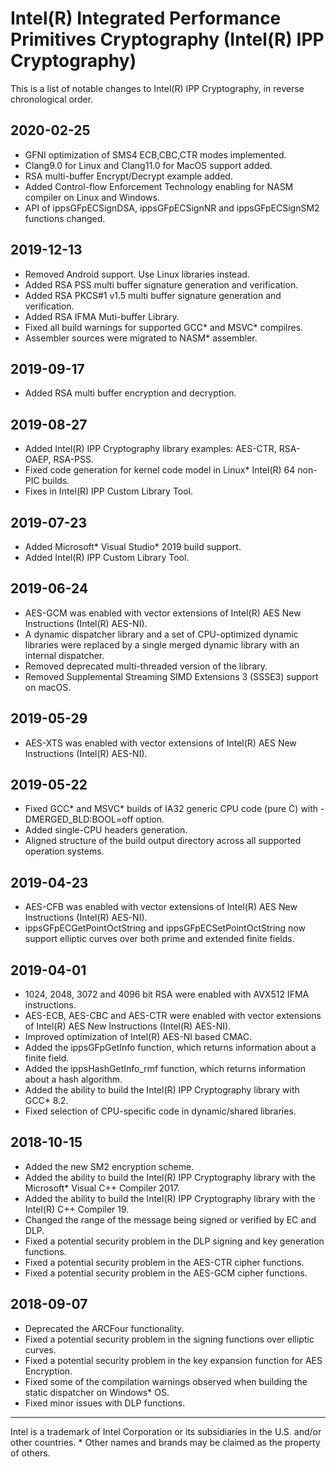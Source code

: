 # Intel(R) Integrated Performance Primitives Cryptography (Intel(R) IPP Cryptography)

This is a list of notable changes to Intel(R) IPP Cryptography, in reverse chronological order.

## 2020-02-25
- GFNI optimization of SMS4 ECB,CBC,CTR modes implemented.
- Clang9.0 for Linux and Clang11.0 for MacOS support added.
- RSA multi-buffer Encrypt/Decrypt example added.
- Added Control-flow Enforcement Technology enabling for NASM compiler on Linux and Windows.
- API of ippsGFpECSignDSA, ippsGFpECSignNR and ippsGFpECSignSM2 functions changed.


## 2019-12-13
- Removed Android support. Use Linux libraries instead.
- Added RSA PSS multi buffer signature generation and verification.
- Added RSA PKCS#1 v1.5 multi buffer signature generation and verification.
- Added RSA IFMA Muti-buffer Library.
- Fixed all build warnings for supported GCC\* and MSVC\* compilres.
- Assembler sources were migrated to NASM\* assembler.

## 2019-09-17
- Added RSA multi buffer encryption and decryption.

## 2019-08-27
- Added Intel(R) IPP Cryptography library examples: AES-CTR, RSA-OAEP, RSA-PSS.
- Fixed code generation for kernel code model in Linux* Intel(R) 64 non-PIC builds.
- Fixes in Intel(R) IPP Custom Library Tool.

## 2019-07-23
- Added Microsoft\* Visual Studio\* 2019 build support.
- Added Intel(R) IPP Custom Library Tool.

## 2019-06-24
- AES-GCM was enabled with vector extensions of Intel(R) AES New Instructions (Intel(R) AES-NI).
- A dynamic dispatcher library and a set of CPU-optimized dynamic libraries were replaced by a single merged dynamic library with an internal dispatcher.
- Removed deprecated multi-threaded version of the library.
- Removed Supplemental Streaming SIMD Extensions 3 (SSSE3) support on macOS.

## 2019-05-29
- AES-XTS was enabled with vector extensions of Intel(R) AES New Instructions (Intel(R) AES-NI).

## 2019-05-22
- Fixed GCC\* and MSVC\* builds of IA32 generic CPU code (pure C) with -DMERGED_BLD:BOOL=off option.
- Added single-CPU headers generation.
- Aligned structure of the build output directory across all supported operation systems.

## 2019-04-23
- AES-CFB was enabled with vector extensions of Intel(R) AES New Instructions (Intel(R) AES-NI).
- ippsGFpECGetPointOctString and ippsGFpECSetPointOctString now support elliptic curves over both prime and extended finite fields.

## 2019-04-01
- 1024, 2048, 3072 and 4096 bit RSA were enabled with AVX512 IFMA instructions.
- AES-ECB, AES-CBC and AES-CTR were enabled with vector extensions of Intel(R) AES New Instructions (Intel(R) AES-NI).
- Improved optimization of Intel(R) AES-NI based CMAC.
- Added the ippsGFpGetInfo function, which returns information about a finite field.
- Added the ippsHashGetInfo_rmf function, which returns information about a hash algorithm.
- Added the ability to build the Intel(R) IPP Cryptography library with GCC\* 8.2.
- Fixed selection of CPU-specific code in dynamic/shared libraries.

## 2018-10-15
- Added the new SM2 encryption scheme.
- Added the ability to build the Intel(R) IPP Cryptography library with the Microsoft\* Visual C++ Compiler 2017.
- Added the ability to build the Intel(R) IPP Cryptography library with the Intel(R) C++ Compiler 19.
- Changed the range of the message being signed or verified by EC and DLP.
- Fixed a potential security problem in the DLP signing and key generation functions.
- Fixed a potential security problem in the AES-CTR cipher functions.
- Fixed a potential security problem in the AES-GCM cipher functions.

## 2018-09-07
- Deprecated the ARCFour functionality.
- Fixed a potential security problem in the signing functions over elliptic curves.
- Fixed a potential security problem in the key expansion function for AES Encryption.
- Fixed some of the compilation warnings observed when building the static dispatcher on Windows\* OS.
- Fixed minor issues with DLP functions.


------------------------------------------------------------------------
Intel is a trademark of Intel Corporation or its subsidiaries in the U.S. and/or other countries.
\* Other names and brands may be claimed as the property of others.
